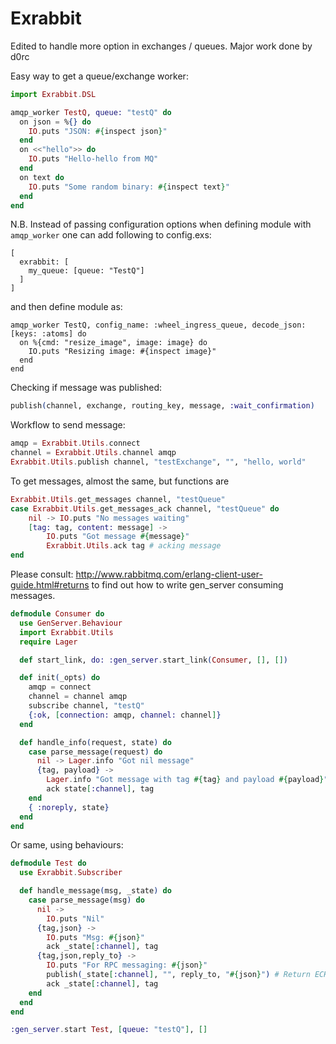 # Exrabbit

Edited to handle more option in exchanges / queues. Major work done by d0rc


Easy way to get a queue/exchange worker:


```elixir
import Exrabbit.DSL

amqp_worker TestQ, queue: "testQ" do
  on json = %{} do
    IO.puts "JSON: #{inspect json}"
  end
  on <<"hello">> do
    IO.puts "Hello-hello from MQ"
  end
  on text do
    IO.puts "Some random binary: #{inspect text}"
  end
end
```

N.B. Instead of passing configuration options when defining module with `amqp_worker` one can add following to config.exs:

```
[
  exrabbit: [
    my_queue: [queue: "TestQ"]
  ]
]
```

and then define module as:


```
amqp_worker TestQ, config_name: :wheel_ingress_queue, decode_json: [keys: :atoms] do
  on %{cmd: "resize_image", image: image} do
    IO.puts "Resizing image: #{inspect image}"
  end
end
```




Checking if message was published:


```elixir
publish(channel, exchange, routing_key, message, :wait_confirmation)
```


Workflow to send message:


```elixir
amqp = Exrabbit.Utils.connect
channel = Exrabbit.Utils.channel amqp
Exrabbit.Utils.publish channel, "testExchange", "", "hello, world"
```


To get messages, almost the same, but functions are


```elixir
Exrabbit.Utils.get_messages channel, "testQueue"
case Exrabbit.Utils.get_messages_ack channel, "testQueue" do
	nil -> IO.puts "No messages waiting"
	[tag: tag, content: message] -> 
		IO.puts "Got message #{message}"
		Exrabbit.Utils.ack tag # acking message
end
```


Please consult: http://www.rabbitmq.com/erlang-client-user-guide.html#returns to find out how to write gen_server consuming messages.


```elixir
defmodule Consumer do
  use GenServer.Behaviour
  import Exrabbit.Utils
  require Lager

  def start_link, do: :gen_server.start_link(Consumer, [], [])

  def init(_opts) do
    amqp = connect
    channel = channel amqp
    subscribe channel, "testQ"
    {:ok, [connection: amqp, channel: channel]}
  end

  def handle_info(request, state) do
    case parse_message(request) do
      nil -> Lager.info "Got nil message"
      {tag, payload} ->
        Lager.info "Got message with tag #{tag} and payload #{payload}"
        ack state[:channel], tag
    end
    { :noreply, state}
  end
end
```


Or same, using behaviours:


```elixir
defmodule Test do 
  use Exrabbit.Subscriber 

  def handle_message(msg, _state) do 
    case parse_message(msg) do 
      nil -> 
        IO.puts "Nil"
      {tag,json} -> 
        IO.puts "Msg: #{json}"
        ack _state[:channel], tag 
      {tag,json,reply_to} -> 
        IO.puts "For RPC messaging: #{json}"
        publish(_state[:channel], "", reply_to, "#{json}") # Return ECHO
        ack _state[:channel], tag 
    end  
  end 
end

:gen_server.start Test, [queue: "testQ"], []   
```




